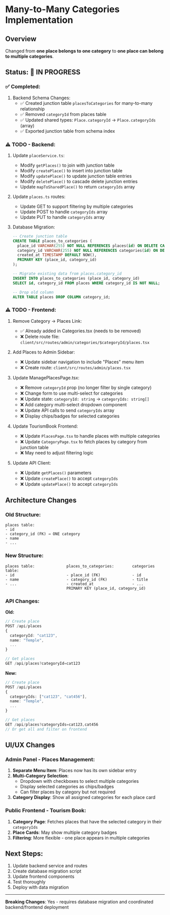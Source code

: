 # Many-to-Many Categories Implementation

## Overview
Changed from **one place belongs to one category** to **one place can belong to multiple categories**.

## Status: 🚧 IN PROGRESS

### ✅ Completed:
1. Backend Schema Changes:
   - ✅ Created junction table `placesToCategories` for many-to-many relationship
   - ✅ Removed `categoryId` from places table
   - ✅ Updated shared types: `Place.categoryId` → `Place.categoryIds` (array)
   - ✅ Exported junction table from schema index

### ⚠️ TODO - Backend:
1. Update `placeService.ts`:
   - Modify `getPlaces()` to join with junction table
   - Modify `createPlace()` to insert into junction table
   - Modify `updatePlace()` to update junction table entries
   - Modify `deletePlace()` to cascade delete junction entries
   - Update `mapToSharedPlace()` to return `categoryIds` array

2. Update `places.ts` routes:
   - Update GET to support filtering by multiple categories
   - Update POST to handle `categoryIds` array
   - Update PUT to handle `categoryIds` array

3. Database Migration:
   ```sql
   -- Create junction table
   CREATE TABLE places_to_categories (
     place_id VARCHAR(255) NOT NULL REFERENCES places(id) ON DELETE CASCADE,
     category_id VARCHAR(255) NOT NULL REFERENCES categories(id) ON DELETE CASCADE,
     created_at TIMESTAMP DEFAULT NOW(),
     PRIMARY KEY (place_id, category_id)
   );
   
   -- Migrate existing data from places.category_id
   INSERT INTO places_to_categories (place_id, category_id)
   SELECT id, category_id FROM places WHERE category_id IS NOT NULL;
   
   -- Drop old column
   ALTER TABLE places DROP COLUMN category_id;
   ```

### ⚠️ TODO - Frontend:
1. Remove Category → Places Link:
   - ✅ Already added in Categories.tsx (needs to be removed)
   - ❌ Delete route file: `client/src/routes/admin/categories/$categoryId/places.tsx`

2. Add Places to Admin Sidebar:
   - ❌ Update sidebar navigation to include "Places" menu item
   - ❌ Create route: `client/src/routes/admin/places.tsx`

3. Update ManagePlacesPage.tsx:
   - ❌ Remove `categoryId` prop (no longer filter by single category)
   - ❌ Change form to use multi-select for categories
   - ❌ Update state: `categoryId: string` → `categoryIds: string[]`
   - ❌ Add category multi-select dropdown component
   - ❌ Update API calls to send `categoryIds` array
   - ❌ Display chips/badges for selected categories

4. Update TourismBook Frontend:
   - ❌ Update `PlacesPage.tsx` to handle places with multiple categories
   - ❌ Update `CategoryPage.tsx` to fetch places by category from junction table
   - ❌ May need to adjust filtering logic

5. Update API Client:
   - ❌ Update `getPlaces()` parameters
   - ❌ Update `createPlace()` to accept `categoryIds`
   - ❌ Update `updatePlace()` to accept `categoryIds`

## Architecture Changes

### Old Structure:
```
places table:
- id
- category_id (FK) → ONE category
- name
- ...
```

### New Structure:
```
places table:              places_to_categories:        categories table:
- id                       - place_id (FK)              - id
- name                     - category_id (FK)           - title
- ...                      - created_at                 - ...
                           PRIMARY KEY (place_id, category_id)
```

### API Changes:

**Old:**
```typescript
// Create place
POST /api/places
{
  categoryId: "cat123",
  name: "Temple",
  ...
}

// Get places
GET /api/places?categoryId=cat123
```

**New:**
```typescript
// Create place
POST /api/places
{
  categoryIds: ["cat123", "cat456"],
  name: "Temple",
  ...
}

// Get places
GET /api/places?categoryIds=cat123,cat456
// Or get all and filter on frontend
```

## UI/UX Changes

### Admin Panel - Places Management:
1. **Separate Menu Item**: Places now has its own sidebar entry
2. **Multi-Category Selection**: 
   - Dropdown with checkboxes to select multiple categories
   - Display selected categories as chips/badges
   - Can filter places by category but not required
3. **Category Display**: Show all assigned categories for each place card

### Public Frontend - Tourism Book:
1. **Category Page**: Fetches places that have the selected category in their `categoryIds`
2. **Place Cards**: May show multiple category badges
3. **Filtering**: More flexible - one place appears in multiple categories

## Next Steps:
1. Update backend service and routes
2. Create database migration script
3. Update frontend components
4. Test thoroughly
5. Deploy with data migration

---

**Breaking Changes**: Yes - requires database migration and coordinated backend/frontend deployment
